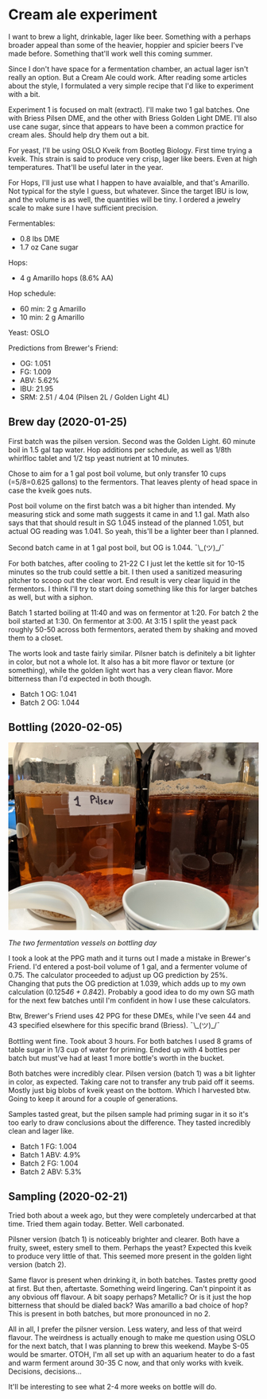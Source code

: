 # Cream ale experiment

I want to brew a light, drinkable, lager like beer. Something with a
perhaps broader appeal than some of the heavier, hoppier and spicier
beers I've made before. Something that'll work well this coming
summer.

Since I don't have space for a fermentation chamber, an actual lager
isn't really an option. But a Cream Ale could work. After reading some
articles about the style, I formulated a very simple recipe that I'd
like to experiment with a bit.

Experiment 1 is focused on malt (extract). I'll make two 1 gal
batches. One with Briess Pilsen DME, and the other with Briess Golden
Light DME. I'll also use cane sugar, since that appears to have been a
common practice for cream ales. Should help dry them out a bit.

For yeast, I'll be using OSLO Kveik from Bootleg Biology. First time
trying a kveik. This strain is said to produce very crisp, lager like
beers. Even at high temperatures. That'll be useful later in the year.

For Hops, I'll just use what I happen to have avaialble, and that's
Amarillo. Not typical for the style I guess, but whatever. Since the
target IBU is low, and the volume is as well, the quantities will be
tiny. I ordered a jewelry scale to make sure I have sufficient
precision.

Fermentables:
 - 0.8 lbs DME
 - 1.7 oz  Cane sugar

Hops:
 - 4 g     Amarillo hops (8.6% AA)

Hop schedule:
- 60 min: 2 g Amarillo
- 10 min: 2 g Amarillo

Yeast: OSLO

Predictions from Brewer's Friend:
- OG: 1.051
- FG: 1.009
- ABV: 5.62%
- IBU: 21.95
- SRM: 2.51 / 4.04 (Pilsen 2L / Golden Light 4L)

## Brew day (2020-01-25)

First batch was the pilsen version. Second was the Golden Light. 60
minute boil in 1.5 gal tap water. Hop additions per schedule, as well
as 1/8th whirlfloc tablet and 1/2 tsp yeast nutrient at 10 minutes.

Chose to aim for a 1 gal post boil volume, but only transfer 10 cups
(=5/8=0.625 gallons) to the fermentors. That leaves plenty of head
space in case the kveik goes nuts.

Post boil volume on the first batch was a bit higher than intended. My
measuring stick and some math suggests it came in and 1.1 gal. Math
also says that that should result in SG 1.045 instead of the planned
1.051, but actual OG reading was 1.041. So yeah, this'll be a lighter
beer than I planned.

Second batch came in at 1 gal post boil, but OG is 1.044. ¯\\\_(ツ)\_/¯

For both batches, after cooling to 21-22 C I just let the kettle sit
for 10-15 minutes so the trub could settle a bit. I then used a
sanitized measuring pitcher to scoop out the clear wort. End result is
very clear liquid in the fermentors. I think I'll try to start doing
something like this for larger batches as well, but with a siphon.

Batch 1 started boiling at 11:40 and was on fermentor at 1:20. For
batch 2 the boil started at 1:30. On fermentor at 3:00. At 3:15 I
split the yeast pack roughly 50-50 across both fermentors, aerated
them by shaking and moved them to a closet.

The worts look and taste fairly similar. Pilsner batch is definitely a
bit lighter in color, but not a whole lot. It also has a bit more
flavor or texture (or something), while the golden light wort has a
very clean flavor. More bitterness than I'd expected in both though.

- Batch 1 OG: 1.041
- Batch 2 OG: 1.044

## Bottling (2020-02-05)

![The fermentation vessels on bottling day](fermenters_2020-01-25.jpg)

*The two fermentation vessels on bottling day*

I took a look at the PPG math and it turns out I made a mistake in
Brewer's Friend. I'd entered a post-boil volume of 1 gal, and a
fermenter volume of 0.75. The calculator proceeded to adjust up OG
prediction by 25%. Changing that puts the OG prediction at 1.039,
which adds up to my own calculation (0.125*46 + 0.8*42). Probably a
good idea to do my own SG math for the next few batches until I'm
confident in how I use these calculators.

Btw, Brewer's Friend uses 42 PPG for these DMEs, while I've seen 44
and 43 specified elsewhere for this specific brand
(Briess). ¯\\\_(ツ)\_/¯

Bottling went fine. Took about 3 hours. For both batches I used 8
grams of table sugar in 1/3 cup of water for priming. Ended up with 4
bottles per batch but must've had at least 1 more bottle's worth in
the bucket.

Both batches were incredibly clear. Pilsen version (batch 1) was a bit
lighter in color, as expected. Taking care not to transfer any trub
paid off it seems. Mostly just big blobs of kveik yeast on the
bottom. Which I harvested btw. Going to keep it around for a couple of
generations.

Samples tasted great, but the pilsen sample had priming sugar in it so
it's too early to draw conclusions about the difference. They tasted
incredibly clean and lager like.

- Batch 1 FG: 1.004
- Batch 1 ABV: 4.9%
- Batch 2 FG: 1.004
- Batch 2 ABV: 5.3%

## Sampling (2020-02-21)

Tried both about a week ago, but they were completely undercarbed at
that time. Tried them again today. Better. Well carbonated.

Pilsner version (batch 1) is noticeably brighter and clearer. Both
have a fruity, sweet, estery smell to them. Perhaps the yeast?
Expected this kveik to produce very little of that. This seemed more
present in the golden light version (batch 2).

Same flavor is present when drinking it, in both batches. Tastes
pretty good at first. But then, aftertaste. Something weird
lingering. Can't pinpoint it as any obvious off flavour. A bit soapy
perhaps? Metallic? Or is it just the hop bitterness that should be
dialed back? Was amarillo a bad choice of hop? This is present in both
batches, but more pronounced in no 2.

All in all, I prefer the pilsner version. Less watery, and less of
that weird flavour. The weirdness is actually enough to make me
question using OSLO for the next batch, that I was planning to brew
this weekend. Maybe S-05 would be smarter. OTOH, I'm all set up with
an aquarium heater to do a fast and warm ferment around 30-35 C now,
and that only works with kveik. Decisions, decisions...

It'll be interesting to see what 2-4 more weeks on bottle will do.
